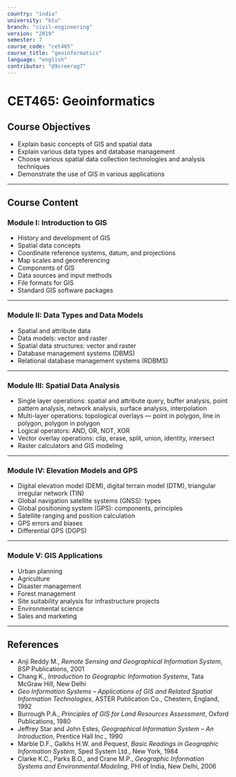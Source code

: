 ```yaml
---
country: "india"
university: "ktu"
branch: "civil-engineering"
version: "2019"
semester: 7
course_code: "cet465"
course_title: "geoinformatics"
language: "english"
contributor: "@9sreerag7"
---
```


# CET465: Geoinformatics

## Course Objectives

- Explain basic concepts of GIS and spatial data  
- Explain various data types and database management  
- Choose various spatial data collection technologies and analysis techniques  
- Demonstrate the use of GIS in various applications  

---

## Course Content

### Module I: Introduction to GIS

- History and development of GIS  
- Spatial data concepts  
- Coordinate reference systems, datum, and projections  
- Map scales and georeferencing  
- Components of GIS  
- Data sources and input methods  
- File formats for GIS  
- Standard GIS software packages  

---

### Module II: Data Types and Data Models

- Spatial and attribute data  
- Data models: vector and raster  
- Spatial data structures: vector and raster  
- Database management systems (DBMS)  
- Relational database management systems (RDBMS)  

---

### Module III: Spatial Data Analysis

- Single layer operations: spatial and attribute query, buffer analysis, point pattern analysis, network analysis, surface analysis, interpolation  
- Multi-layer operations: topological overlays — point in polygon, line in polygon, polygon in polygon  
- Logical operators: AND, OR, NOT, XOR  
- Vector overlay operations: clip, erase, split, union, identity, intersect  
- Raster calculators and GIS modeling  

---

### Module IV: Elevation Models and GPS

- Digital elevation model (DEM), digital terrain model (DTM), triangular irregular network (TIN)  
- Global navigation satellite systems (GNSS): types  
- Global positioning system (GPS): components, principles  
- Satellite ranging and position calculation  
- GPS errors and biases  
- Differential GPS (DGPS)  

---

### Module V: GIS Applications

- Urban planning  
- Agriculture  
- Disaster management  
- Forest management  
- Site suitability analysis for infrastructure projects  
- Environmental science  
- Sales and marketing  

---

## References

- Anji Reddy M., *Remote Sensing and Geographical Information System*, BSP Publications, 2001  
- Chang K., *Introduction to Geographic Information Systems*, Tata McGraw Hill, New Delhi  
- *Geo Information Systems – Applications of GIS and Related Spatial Information Technologies*, ASTER Publication Co., Chestern, England, 1992  
- Burrough P.A., *Principles of GIS for Land Resources Assessment*, Oxford Publications, 1980  
- Jeffrey Star and John Estes, *Geographical Information System – An Introduction*, Prentice Hall Inc., 1990  
- Marble D.F., Galkhs H.W. and Pequest, *Basic Readings in Geographic Information System*, Sped System Ltd., New York, 1984  
- Clarke K.C., Parks B.O., and Crane M.P., *Geographic Information Systems and Environmental Modeling*, PHI of India, New Delhi, 2006  
